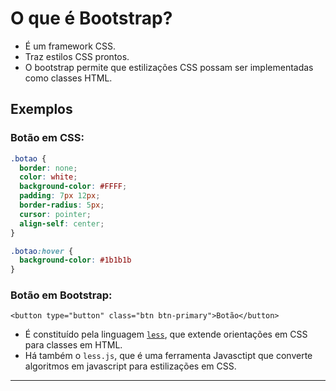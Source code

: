 # O que é Bootstrap?

* É um framework CSS.
* Traz estilos CSS prontos.
* O bootstrap permite que estilizações CSS possam ser implementadas como classes HTML.

## Exemplos

### Botão em CSS:

``` css
.botao {
  border: none;
  color: white;
  background-color: #FFFF;
  padding: 7px 12px;
  border-radius: 5px;
  cursor: pointer;
  align-self: center;
}

.botao:hover {
  background-color: #1b1b1b
}
```

### Botão em Bootstrap:

``` less
<button type="button" class="btn btn-primary">Botão</button>
```

* É constituído pela linguagem [`less`](https://lesscss.org), que extende orientações em CSS para classes em HTML.
* Há também o `less.js`, que é uma ferramenta Javasctipt que converte algoritmos em javascript para estilizações em CSS.

---
